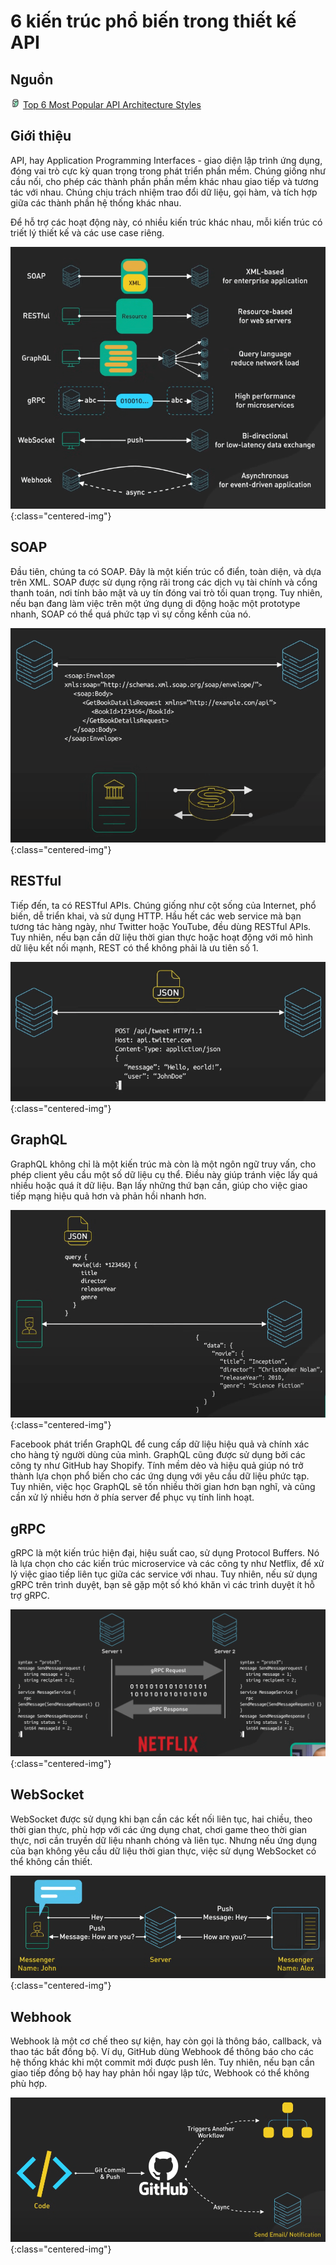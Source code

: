 # 6 kiến trúc phổ biến trong thiết kế API

## Nguồn

<img src="../../assets/images/bytebytego.png" width="16" height="16"/> [Top 6 Most Popular API Architecture Styles](https://www.youtube.com/watch?v=4vLxWqE94l4)

## Giới thiệu

API, hay Application Programming Interfaces - giao diện lập trình ứng dụng, đóng vai trò cực kỳ quan trọng trong phát triển phần mềm. Chúng giống như cầu nối, cho phép các thành phần phần mềm khác nhau giao tiếp và tương tác với nhau. Chúng chịu trách nhiệm trao đổi dữ liệu, gọi hàm, và tích hợp giữa các thành phần hệ thống khác nhau.

Để hỗ trợ các hoạt động này, có nhiều kiến trúc khác nhau, mỗi kiến trúc có triết lý thiết kế và các use case riêng.

![](../assets/ByteByteGo/api-architecture-styles/figure1.png){:class="centered-img"}

## SOAP

Đầu tiên, chúng ta có SOAP. Đây là một kiến trúc cổ điển, toàn diện, và dựa trên XML. SOAP được sử dụng rộng rãi trong các dịch vụ tài chính và cổng thanh toán, nơi tính bảo mật và uy tín đóng vai trò tối quan trọng. Tuy nhiên, nếu bạn đang làm việc trên một ứng dụng di động hoặc một prototype nhanh, SOAP có thể quá phức tạp vì sự cồng kềnh của nó.

![](../assets/ByteByteGo/api-architecture-styles/figure2.png){:class="centered-img"}

## RESTful

Tiếp đến, ta có RESTful APIs. Chúng giống như cột sống của Internet, phổ biến, dễ triển khai, và sử dụng HTTP. Hầu hết các web service mà bạn tương tác hàng ngày, như Twitter hoặc YouTube, đều dùng RESTful APIs. Tuy nhiên, nếu bạn cần dữ liệu thời gian thực hoặc hoạt động với mô hình dữ liệu kết nối mạnh, REST có thể không phải là ưu tiên số 1.

![](../assets/ByteByteGo/api-architecture-styles/figure3.png){:class="centered-img"}

## GraphQL

GraphQL không chỉ là một kiến trúc mà còn là một ngôn ngữ truy vấn, cho phép client yêu cầu một số dữ liệu cụ thể. Điều này giúp tránh việc lấy quá nhiều hoặc quá ít dữ liệu. Bạn lấy những thứ bạn cần, giúp cho việc giao tiếp mạng hiệu quả hơn và phản hồi nhanh hơn. 

![](../assets/ByteByteGo/api-architecture-styles/figure4.png){:class="centered-img"}

Facebook phát triển GraphQL để cung cấp dữ liệu hiệu quả và chính xác cho hàng tỷ người dùng của mình. GraphQL cũng được sử dụng bởi các công ty như GitHub hay Shopify. Tính mềm dẻo và hiệu quả giúp nó trở thành lựa chọn phổ biến cho các ứng dụng với yêu cầu dữ liệu phức tạp. Tuy nhiên, việc học GraphQL sẽ tốn nhiều thời gian hơn bạn nghĩ, và cũng cần xử lý nhiều hơn ở phía server để phục vụ tính linh hoạt.

## gRPC

gRPC là một kiến trúc hiện đại, hiệu suất cao, sử dụng Protocol Buffers. Nó là lựa chọn cho các kiến trúc microservice và các công ty như Netflix, để xử lý việc giao tiếp liên tục giữa các service với nhau. Tuy nhiên, nếu sử dụng gRPC trên trình duyệt, bạn sẽ gặp một số khó khăn vì các trình duyệt ít hỗ trợ gRPC.

![](../assets/ByteByteGo/api-architecture-styles/figure5.png){:class="centered-img"}

## WebSocket

WebSocket được sử dụng khi bạn cần các kết nối liên tục, hai chiều, theo thời gian thực, phù hợp với các ứng dụng chat, chơi game theo thời gian thực, nơi cần truyền dữ liệu nhanh chóng và liên tục. Nhưng nếu ứng dụng của bạn không yêu cầu dữ liệu thời gian thực, việc sử dụng WebSocket có thể không cần thiết.

![](../assets/ByteByteGo/api-architecture-styles/figure6.png){:class="centered-img"}

## Webhook

Webhook là một cơ chế theo sự kiện, hay còn gọi là thông báo, callback, và thao tác bất đồng bộ. Ví dụ, GitHub dùng Webhook để thông báo cho các hệ thống khác khi một commit mới được push lên. Tuy nhiên, nếu bạn cần giao tiếp đồng bộ hay hay phản hồi ngay lập tức, Webhook có thể không phù hợp.

![](../assets/ByteByteGo/api-architecture-styles/figure7.png){:class="centered-img"}
